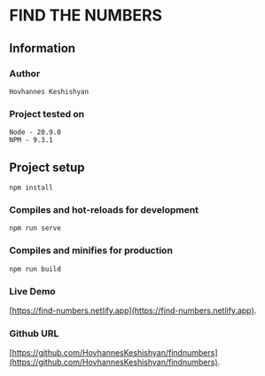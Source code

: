 # FIND THE NUMBERS

## Information

### Author

```
Hovhannes Keshishyan
```

### Project tested on

```
Node - 20.9.0
NPM - 9.3.1
```

## Project setup

```
npm install
```

### Compiles and hot-reloads for development

```
npm run serve
```

### Compiles and minifies for production

```
npm run build
```

### Live Demo

[https://find-numbers.netlify.app](https://find-numbers.netlify.app).


### Github URL

[https://github.com/HovhannesKeshishyan/findnumbers](https://github.com/HovhannesKeshishyan/findnumbers).